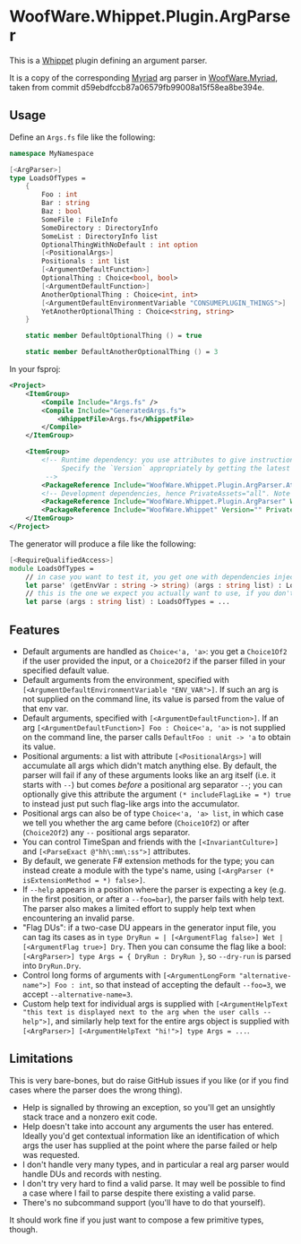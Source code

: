 # WoofWare.Whippet.Plugin.ArgParser

This is a [Whippet](https://github.com/Smaug123/WoofWare.Whippet) plugin defining an argument parser.

It is a copy of the corresponding [Myriad](https://github.com/MoiraeSoftware/myriad) arg parser in [WoofWare.Myriad](https://github.com/Smaug123/WoofWare.Myriad), taken from commit d59ebdfccb87a06579fb99008a15f58ea8be394e.

## Usage

Define an `Args.fs` file like the following:

```fsharp
namespace MyNamespace

[<ArgParser>]
type LoadsOfTypes =
    {
        Foo : int
        Bar : string
        Baz : bool
        SomeFile : FileInfo
        SomeDirectory : DirectoryInfo
        SomeList : DirectoryInfo list
        OptionalThingWithNoDefault : int option
        [<PositionalArgs>]
        Positionals : int list
        [<ArgumentDefaultFunction>]
        OptionalThing : Choice<bool, bool>
        [<ArgumentDefaultFunction>]
        AnotherOptionalThing : Choice<int, int>
        [<ArgumentDefaultEnvironmentVariable "CONSUMEPLUGIN_THINGS">]
        YetAnotherOptionalThing : Choice<string, string>
    }

    static member DefaultOptionalThing () = true

    static member DefaultAnotherOptionalThing () = 3
```

In your fsproj:

```xml
<Project>
    <ItemGroup>
        <Compile Include="Args.fs" />
        <Compile Include="GeneratedArgs.fs">
            <WhippetFile>Args.fs</WhippetFile>
        </Compile>
    </ItemGroup>

    <ItemGroup>
        <!-- Runtime dependency: you use attributes to give instructions to the generator.
             Specify the `Version` appropriately by getting the latest version from NuGet.org.
         -->
        <PackageReference Include="WoofWare.Whippet.Plugin.ArgParser.Attributes" Version="" />
        <!-- Development dependencies, hence PrivateAssets="all". Note `WhippetPlugin="true"`. -->
        <PackageReference Include="WoofWare.Whippet.Plugin.ArgParser" WhippetPlugin="true" Version="" />
        <PackageReference Include="WoofWare.Whippet" Version="" PrivateAssets="all" />
    </ItemGroup>
</Project>
```

The generator will produce a file like the following:

```fsharp
[<RequireQualifiedAccess>]
module LoadsOfTypes =
    // in case you want to test it, you get one with dependencies injected
    let parse' (getEnvVar : string -> string) (args : string list) : LoadsOfTypes = ...
    // this is the one we expect you actually want to use, if you don't want to test the arg parser
    let parse (args : string list) : LoadsOfTypes = ...
```

## Features

* Default arguments are handled as `Choice<'a, 'a>`: you get a `Choice1Of2` if the user provided the input, or a `Choice2Of2` if the parser filled in your specified default value.
* Default arguments from the environment, specified with `[<ArgumentDefaultEnvironmentVariable "ENV_VAR">]`. If such an arg is not supplied on the command line, its value is parsed from the value of that env var.
* Default arguments, specified with `[<ArgumentDefaultFunction>]`. If an arg `[<ArgumentDefaultFunction>] Foo : Choice<'a, 'a>` is not supplied on the command line, the parser calls `DefaultFoo : unit -> 'a` to obtain its value.
* Positional arguments: a list with attribute `[<PositionalArgs>]` will accumulate all args which didn't match anything else. By default, the parser will fail if any of these arguments looks like an arg itself (i.e. it starts with `--`) but comes *before* a positional arg separator `--`; you can optionally give this attribute the argument `(* includeFlagLike = *) true` to instead just put such flag-like args into the accumulator.
* Positional args can also be of type `Choice<'a, 'a> list`, in which case we tell you whether the arg came before (`Choice1Of2`) or after (`Choice2Of2`) any `--` positional args separator.
* You can control TimeSpan and friends with the `[<InvariantCulture>]` and `[<ParseExact @"hh\:mm\:ss">]` attributes.
* By default, we generate F# extension methods for the type; you can instead create a module with the type's name, using `[<ArgParser (* isExtensionMethod = *) false>]`.
* If `--help` appears in a position where the parser is expecting a key (e.g. in the first position, or after a `--foo=bar`), the parser fails with help text. The parser also makes a limited effort to supply help text when encountering an invalid parse.
* "Flag DUs": if a two-case DU appears in the generator input file, you can tag its cases as in `type DryRun = | [<ArgumentFlag false>] Wet | [<ArgumentFlag true>] Dry`. Then you can consume the flag like a bool: `[<ArgParser>] type Args = { DryRun : DryRun }`, so `--dry-run` is parsed into `DryRun.Dry`.
* Control long forms of arguments with `[<ArgumentLongForm "alternative-name">] Foo : int`, so that instead of accepting the default `--foo=3`, we accept `--alternative-name=3`.
* Custom help text for individual args is supplied with `[<ArgumentHelpText "this text is displayed next to the arg when the user calls --help">]`, and similarly help text for the entire args object is supplied with `[<ArgParser>] [<ArgumentHelpText "hi!">] type Args = ...`.

## Limitations

This is very bare-bones, but do raise GitHub issues if you like (or if you find cases where the parser does the wrong thing).

* Help is signalled by throwing an exception, so you'll get an unsightly stack trace and a nonzero exit code.
* Help doesn't take into account any arguments the user has entered. Ideally you'd get contextual information like an identification of which args the user has supplied at the point where the parse failed or help was requested.
* I don't handle very many types, and in particular a real arg parser would handle DUs and records with nesting.
* I don't try very hard to find a valid parse. It may well be possible to find a case where I fail to parse despite there existing a valid parse.
* There's no subcommand support (you'll have to do that yourself).

It should work fine if you just want to compose a few primitive types, though.
